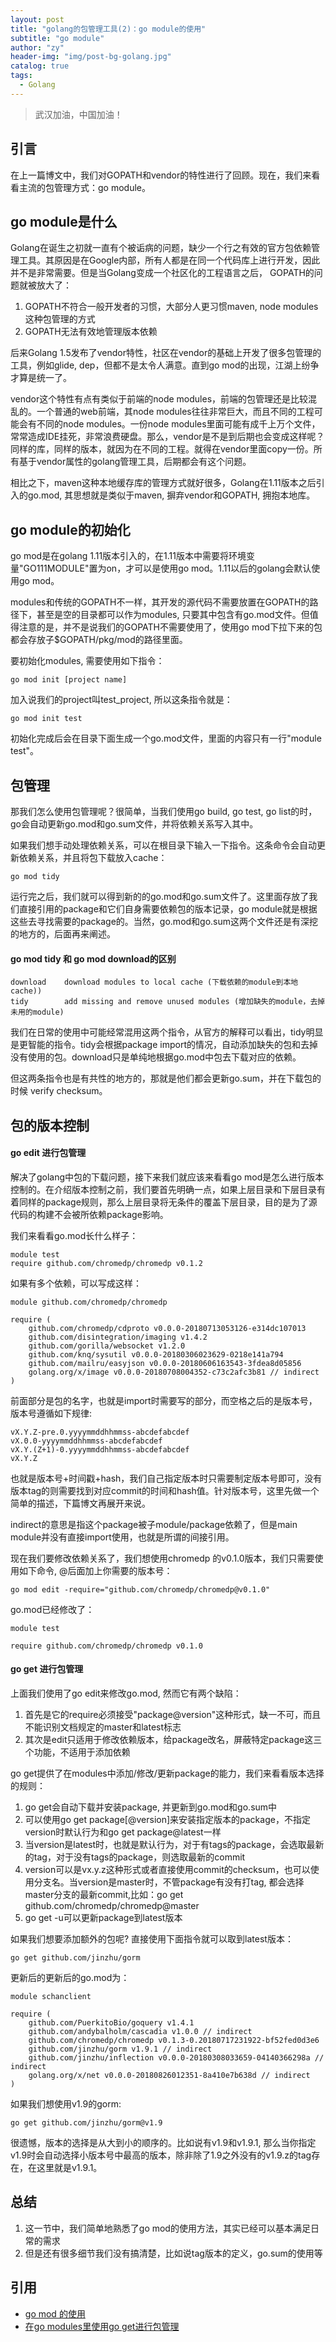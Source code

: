 ```yaml
---
layout: post
title: "golang的包管理工具(2)：go module的使用"
subtitle: "go module"
author: "zy"
header-img: "img/post-bg-golang.jpg"
catalog: true
tags:
  - Golang
---
```


> 武汉加油，中国加油！

## 引言
在上一篇博文中，我们对GOPATH和vendor的特性进行了回顾。现在，我们来看看主流的包管理方式：go module。

## go module是什么

Golang在诞生之初就一直有个被诟病的问题，缺少一个行之有效的官方包依赖管理工具。其原因是在Google内部，所有人都是在同一个代码库上进行开发，因此并不是非常需要。但是当Golang变成一个社区化的工程语言之后， GOPATH的问题就被放大了：
1. GOPATH不符合一般开发者的习惯，大部分人更习惯maven, node modules这种包管理的方式
2. GOPATH无法有效地管理版本依赖

后来Golang 1.5发布了vendor特性，社区在vendor的基础上开发了很多包管理的工具，例如glide, dep，但都不是太令人满意。直到go mod的出现，江湖上纷争才算是统一了。

vendor这个特性有点有类似于前端的node modules，前端的包管理还是比较混乱的。一个普通的web前端，其node modules往往非常巨大，而且不同的工程可能会有不同的node modules。一份node modules里面可能有成千上万个文件，常常造成IDE挂死，非常浪费硬盘。那么，vendor是不是到后期也会变成这样呢？同样的库，同样的版本，就因为在不同的工程。就得在vendor里面copy一份。所有基于vendor属性的golang管理工具，后期都会有这个问题。

相比之下，maven这种本地缓存库的管理方式就好很多，Golang在1.11版本之后引入的go.mod, 其思想就是类似于maven, 摒弃vendor和GOPATH, 拥抱本地库。

## go module的初始化

go mod是在golang 1.11版本引入的，在1.11版本中需要将环境变量"GO111MODULE"置为on，才可以是使用go mod。1.11以后的golang会默认使用go mod。

modules和传统的GOPATH不一样，其开发的源代码不需要放置在GOPATH的路径下，甚至是空的目录都可以作为modules, 只要其中包含有go.mod文件。但值得注意的是，并不是说我们的GOPATH不需要使用了，使用go mod下拉下来的包都会存放子$GOPATH/pkg/mod的路径里面。

要初始化modules, 需要使用如下指令：
```
go mod init [project name]
```
加入说我们的project叫test_project, 所以这条指令就是：
```
go mod init test
```
初始化完成后会在目录下面生成一个go.mod文件，里面的内容只有一行"module test"。

## 包管理

那我们怎么使用包管理呢？很简单，当我们使用go build, go test, go list的时，go会自动更新go.mod和go.sum文件，并将依赖关系写入其中。

如果我们想手动处理依赖关系，可以在根目录下输入一下指令。这条命令会自动更新依赖关系，并且将包下载放入cache：

```
go mod tidy
```
运行完之后，我们就可以得到新的的go.mod和go.sum文件了。这里面存放了我们直接引用的package和它们自身需要依赖包的版本记录，go module就是根据这些去寻找需要的package的。当然，go.mod和go.sum这两个文件还是有深挖的地方的，后面再来阐述。

#### go mod tidy 和 go mod download的区别

```
download    download modules to local cache (下载依赖的module到本地cache))
tidy        add missing and remove unused modules (增加缺失的module，去掉未用的module)
```
我们在日常的使用中可能经常混用这两个指令，从官方的解释可以看出，tidy明显是更智能的指令。tidy会根据package import的情况，自动添加缺失的包和去掉没有使用的包。download只是单纯地根据go.mod中包去下载对应的依赖。

但这两条指令也是有共性的地方的，那就是他们都会更新go.sum，并在下载包的时候 verify checksum。


## 包的版本控制

#### go edit 进行包管理

解决了golang中包的下载问题，接下来我们就应该来看看go mod是怎么进行版本控制的。在介绍版本控制之前，我们要首先明确一点，如果上层目录和下层目录有着同样的package规则，那么上层目录将无条件的覆盖下层目录，目的是为了源代码的构建不会被所依赖package影响。

我们来看看go.mod长什么样子：

```
module test
require github.com/chromedp/chromedp v0.1.2
```
如果有多个依赖，可以写成这样：
```
module github.com/chromedp/chromedp

require (
	github.com/chromedp/cdproto v0.0.0-20180713053126-e314dc107013
	github.com/disintegration/imaging v1.4.2
	github.com/gorilla/websocket v1.2.0
	github.com/knq/sysutil v0.0.0-20180306023629-0218e141a794
	github.com/mailru/easyjson v0.0.0-20180606163543-3fdea8d05856
	golang.org/x/image v0.0.0-20180708004352-c73c2afc3b81 // indirect
)
```
前面部分是包的名字，也就是import时需要写的部分，而空格之后的是版本号，版本号遵循如下规律:

```
vX.Y.Z-pre.0.yyyymmddhhmmss-abcdefabcdef
vX.0.0-yyyymmddhhmmss-abcdefabcdef
vX.Y.(Z+1)-0.yyyymmddhhmmss-abcdefabcdef
vX.Y.Z
```
也就是版本号+时间戳+hash，我们自己指定版本时只需要制定版本号即可，没有版本tag的则需要找到对应commit的时间和hash值。针对版本号，这里先做一个简单的描述，下篇博文再展开来说。

indirect的意思是指这个package被子module/package依赖了，但是main module并没有直接import使用，也就是所谓的间接引用。

现在我们要修改依赖关系了，我们想使用chromedp 的v0.1.0版本，我们只需要使用如下命令, @后面加上你需要的版本号：
```
go mod edit -require="github.com/chromedp/chromedp@v0.1.0"
```
go.mod已经修改了：
```
module test

require github.com/chromedp/chromedp v0.1.0
```
#### go get 进行包管理

上面我们使用了go edit来修改go.mod, 然而它有两个缺陷：

1. 首先是它的require必须接受"package@version"这种形式，缺一不可，而且不能识别文档规定的master和latest标志
2. 其次是edit只适用于修改依赖版本，给package改名，屏蔽特定package这三个功能，不适用于添加依赖

go get提供了在modules中添加/修改/更新package的能力，我们来看看版本选择的规则：

1. go get会自动下载并安装package, 并更新到go.mod和go.sum中
2. 可以使用go get package[@version]来安装指定版本的package，不指定version时默认行为和go get package@latest一样
3. 当version是latest时，也就是默认行为，对于有tags的package，会选取最新的tag，对于没有tags的package，则选取最新的commit
3. version可以是vx.y.z这种形式或者直接使用commit的checksum，也可以使用分支名。当version是master时，不管package有没有打tag, 都会选择master分支的最新commit,比如：go get github.com/chromedp/chromedp@master
4. go get -u可以更新package到latest版本

如果我们想要添加额外的包呢? 直接使用下面指令就可以取到latest版本：

```
go get github.com/jinzhu/gorm
```
更新后的更新后的go.mod为：

```
module schanclient

require (
	github.com/PuerkitoBio/goquery v1.4.1
	github.com/andybalholm/cascadia v1.0.0 // indirect
	github.com/chromedp/chromedp v0.1.3-0.20180717231922-bf52fed0d3e6
	github.com/jinzhu/gorm v1.9.1 // indirect
	github.com/jinzhu/inflection v0.0.0-20180308033659-04140366298a // indirect
	golang.org/x/net v0.0.0-20180826012351-8a410e7b638d // indirect
)
```
如果我们想使用v1.9的gorm:

```
go get github.com/jinzhu/gorm@v1.9
```
很遗憾，版本的选择是从大到小的顺序的。比如说有v1.9和v1.9.1, 那么当你指定v1.9时会自动选择小版本号中最高的版本，除非除了1.9之外没有的v1.9.z的tag存在，在这里就是v1.9.1。

## 总结

1. 这一节中，我们简单地熟悉了go mod的使用方法，其实已经可以基本满足日常的需求
2. 但是还有很多细节我们没有搞清楚，比如说tag版本的定义，go.sum的使用等

## 引用
* [go mod 的使用](https://blog.csdn.net/fanhenghui/article/details/93712042)
* [在go modules里使用go get进行包管理](https://www.cnblogs.com/apocelipes/p/9537659.html)












